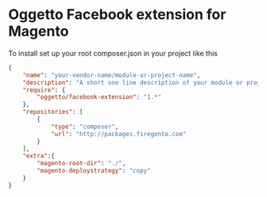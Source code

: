 # Oggetto Facebook extension for Magento

To install set up your root composer.json in your project like this

```json
{
    "name": "your-vendor-name/module-or-project-name",
    "description": "A short one line description of your module or project",
    "require": {
        "oggetto/facebook-extension": "1.*"
    },
    "repositories": [
        {
            "type": "composer",
            "url": "http://packages.firegento.com"
        }
    ],
    "extra":{
        "magento-root-dir": "./",
        "magento-deploystrategy": "copy"
    }
}
